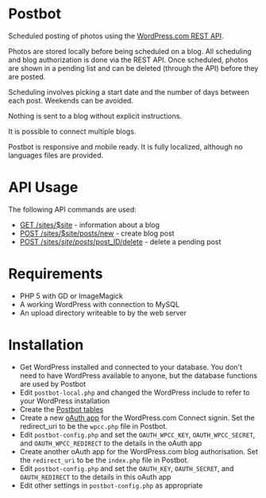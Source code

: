 Postbot
=======

Scheduled posting of photos using the [WordPress.com REST API](https://developer.wordpress.com/docs/api/).

Photos are stored locally before being scheduled on a blog. All scheduling and blog authorization is done via the REST API. Once scheduled, photos are shown in a pending list and can be deleted (through the API) before they are posted.

Scheduling involves picking a start date and the number of days between each post. Weekends can be avoided.

Nothing is sent to a blog without explicit instructions.

It is possible to connect multiple blogs.

Postbot is responsive and mobile ready. It is fully localized, although no languages files are provided.

API Usage
=========

The following API commands are used:
- [GET /sites/$site](https://developer.wordpress.com/docs/api/1/get/sites/%24site/) - information about a blog
- [POST /sites/$site/posts/new](https://developer.wordpress.com/docs/api/1/post/sites/%24site/posts/new/) - create blog post
- [POST /sites/$site/posts/$post_ID/delete](https://developer.wordpress.com/docs/api/1/post/sites/%24site/posts/%24post_ID/delete/) - delete a pending post

Requirements
============

- PHP 5 with GD or ImageMagick
- A working WordPress with connection to MySQL
- An upload directory writeable to by the web server

Installation
============

- Get WordPress installed and connected to your database. You don't need to have WordPress available to anyone, but the database functions are used by Postbot
- Edit `postbot-local.php` and changed the WordPress include to refer to your WordPress installation
- Create the [Postbot tables](https://github.com/Automattic/Postbot/blob/master/postbot.sql)
- Create a new [oAuth app](https://developer.wordpress.com/apps/) for the WordPress.com Connect signin. Set the redirect_uri to be the `wpcc.php` file in Postbot.
- Edit `postbot-config.php` and set the `OAUTH_WPCC_KEY`, `OAUTH_WPCC_SECRET`, and `OAUTH_WPCC_REDIRECT` to the details in the oAuth app
- Create another oAuth app for the WordPress.com blog authorisation. Set the `redirect_uri` to be the `index.php` file in Postbot.
- Edit `postbot-config.php` and set the `OAUTH_KEY`, `OAUTH_SECRET`, and `OAUTH_REDIRECT` to the details in this oAuth app
- Edit other settings in `postbot-config.php` as appropriate
